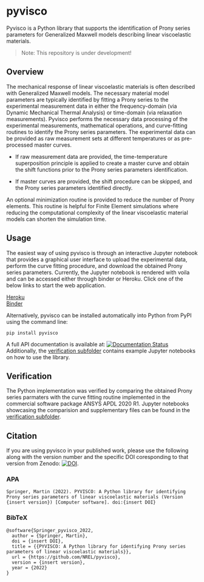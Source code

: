 # pyvisco

Pyvisco is a Python library that supports the identification of Prony series parameters for Generalized Maxwell models describing linear viscoelastic materials. 

> Note: This repository is under development!

## Overview
The mechanical response of linear viscoelastic materials is often described with Generalized Maxwell models. The necessary material model parameters are typically identified by fitting a Prony series to the experimental measurement data in either the frequency-domain (via Dynamic Mechanical Thermal Analysis) or time-domain (via relaxation measurements). Pyvisco performs the necessary data processing of the experimental measurements, mathematical operations, and curve-fitting routines to identify the Prony series parameters. The experimental data can be provided as raw measurement sets at different temperatures or as pre-processed master curves.

* If raw measurement data are provided, the time-temperature superposition principle is applied to create a master curve and obtain the shift functions prior to the Prony series parameters identification. 

* If master curves are provided, the shift procedure can be skipped, and the Prony series parameters identified directly. 

An optional minimization routine is provided to reduce the number of Prony elements. This routine is helpful for Finite Element simulations where reducing the computational complexity of the linear viscoelastic material models can shorten the simulation time.

## Usage
The easiest way of using pyvisco is through an interactive Jupyter notebook that provides a graphical user interface to upload the experimental data, perform the curve fitting procedure, and download the obtained Prony series parameters. Currently, the Jupyter notebook is rendered with voila and can be accessed either through binder or Heroku. Click one of the below links to start the web application.

[Heroku](https://pyvisco.herokuapp.com/)  
[Binder](https://mybinder.org/v2/gh/NREL/pyvisco/HEAD?urlpath=voila%2Frender%2FLinViscoFit.ipynb)  



Alternatively, pyvisco can be installed automatically into Python from PyPI using the command line:
```
pip install pyvisco
```

A full API documentation is available at: [![Documentation Status](https://readthedocs.org/projects/pyvisco/badge/?version=latest)](https://pyvisco.readthedocs.io/en/latest/?badge=latest)   
Additionally, the [verification subfolder](https://github.com/NREL/pyvisco/tree/main/verification) contains example Jupyter notebooks on how to use the library.

## Verification
The Python implementation was verified by comparing the obtained Prony series parmaters with the curve fitting routine implemented in the commercial software package ANSYS APDL 2020 R1. Jupyter notebooks showcasing the comparision and supplementary files can be found in the [verification subfolder](https://github.com/NREL/pyvisco/tree/main/verification).

## Citation
If you are using pyvisco in your published work, please use the following along with the version number and the specific DOI coresponding to that version from Zenodo: [![DOI](https://zenodo.org/badge/473711699.svg)](https://zenodo.org/badge/latestdoi/473711699).


### APA 
```
Springer, Martin (2022). PYVISCO: A Python library for identifying Prony series parameters of linear viscoelastic materials (Version {insert version}) [Computer software]. doi:{insert DOI}
```

### BibTeX
```
@software{Springer_pyvisco_2022,
  author = {Springer, Martin},
  doi = {insert DOI},
  title = {{PYVISCO: A Python library for identifying Prony series parameters of linear viscoelastic materials}},
  url = {https://github.com/NREL/pyvisco},
  version = {insert version},
  year = {2022}
}
```